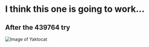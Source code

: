 # I think this one is going to work...
## After the 439764 try
![Image of Yaktocat](https://octodex.github.com/images/yaktocat.png)
